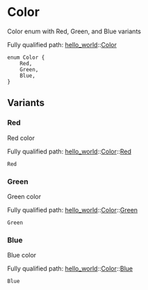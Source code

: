 # Color

Color enum with Red, Green, and Blue variants

Fully qualified path: [hello_world](./hello_world.md)::[Color](./hello_world-Color.md)

<pre><code class="language-cairo">enum Color {
    Red,
    Green,
    Blue,
}</code></pre>

## Variants

### Red

Red color

Fully qualified path: [hello_world](./hello_world.md)::[Color](./hello_world-Color.md)::[Red](./hello_world-Color.md#red)

<pre><code class="language-cairo">Red</code></pre>


### Green

Green color

Fully qualified path: [hello_world](./hello_world.md)::[Color](./hello_world-Color.md)::[Green](./hello_world-Color.md#green)

<pre><code class="language-cairo">Green</code></pre>


### Blue

Blue color

Fully qualified path: [hello_world](./hello_world.md)::[Color](./hello_world-Color.md)::[Blue](./hello_world-Color.md#blue)

<pre><code class="language-cairo">Blue</code></pre>


